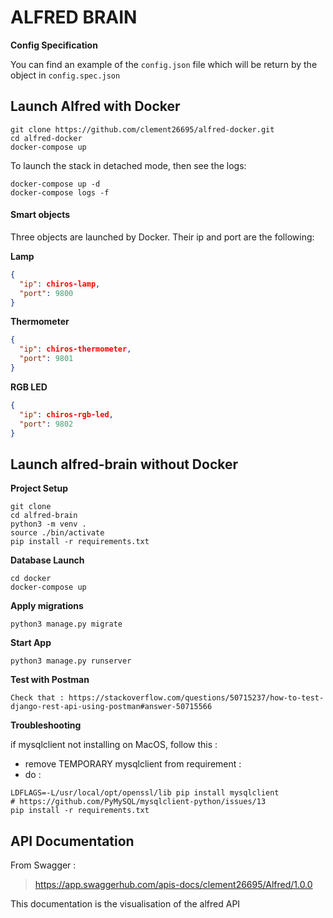 # ALFRED BRAIN

__Config Specification__

You can find an example of the `config.json` file which will be return by the object in `config.spec.json`

## Launch Alfred with Docker

```
git clone https://github.com/clement26695/alfred-docker.git
cd alfred-docker
docker-compose up
```

To launch the stack in detached mode, then see the logs:
```
docker-compose up -d
docker-compose logs -f
```

#### Smart objects

Three objects are launched by Docker. Their ip and port are the following:

__Lamp__
```json
{
  "ip": chiros-lamp,
  "port": 9800
}
```
__Thermometer__
```json
{
  "ip": chiros-thermometer,
  "port": 9801
}
```
__RGB LED__
```json
{
  "ip": chiros-rgb-led,
  "port": 9802
}
```

## Launch alfred-brain without Docker

__Project Setup__
```
git clone
cd alfred-brain
python3 -m venv .
source ./bin/activate
pip install -r requirements.txt
```

__Database Launch__
```
cd docker
docker-compose up
```

__Apply migrations__
```
python3 manage.py migrate
```

__Start App__
```
python3 manage.py runserver
```

__Test with Postman__
```
Check that : https://stackoverflow.com/questions/50715237/how-to-test-django-rest-api-using-postman#answer-50715566
```

__Troubleshooting__

if mysqlclient not installing on MacOS, follow this :
- remove TEMPORARY mysqlclient from requirement :
- do :
```
LDFLAGS=-L/usr/local/opt/openssl/lib pip install mysqlclient 
# https://github.com/PyMySQL/mysqlclient-python/issues/13
pip install -r requirements.txt
```
## API Documentation

From Swagger : 
> https://app.swaggerhub.com/apis-docs/clement26695/Alfred/1.0.0

This documentation is the visualisation of the alfred API

